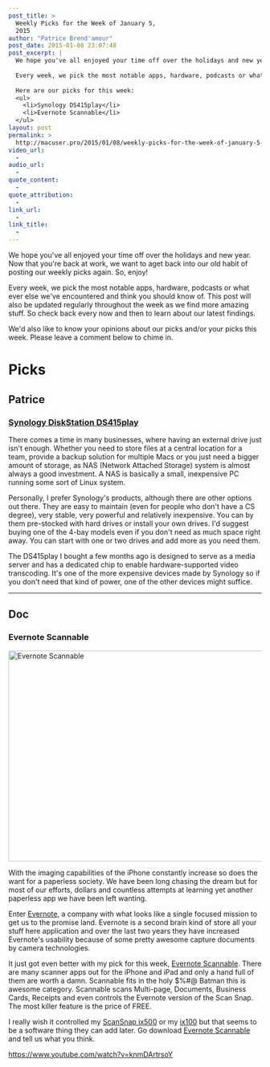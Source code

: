 ```yaml
---
post_title: >
  Weekly Picks for the Week of January 5,
  2015
author: "Patrice Brend'amour"
post_date: 2015-01-08 23:07:48
post_excerpt: |
  We hope you've all enjoyed your time off over the holidays and new year. Now that you're back at work, we want to aget back into our old habit of posting our weekly picks again. So, enjoy!
  
  Every week, we pick the most notable apps, hardware, podcasts or what ever else we've encountered and think you should know of. This post will also be updated regularly throughout the week as we find more amazing stuff. So check back every now and then to learn about our latest findings.
  
  Here are our picks for this week:
  <ul>
  	<li>Synology DS415play</li>
  	<li>Evernote Scannable</li>
  </ul>
layout: post
permalink: >
  http://macuser.pro/2015/01/08/weekly-picks-for-the-week-of-january-5-2015/
video_url:
  - 
audio_url:
  - 
quote_content:
  - 
quote_attribution:
  - 
link_url:
  - 
link_title:
  - 
---
```




We hope you've all enjoyed your time off over the holidays and new year. Now that you're back at work, we want to aget back into our old habit of posting our weekly picks again. So, enjoy!

Every week, we pick the most notable apps, hardware, podcasts or what ever else we've encountered and think you should know of. This post will also be updated regularly throughout the week as we find more amazing stuff. So check back every now and then to learn about our latest findings.

We'd also like to know your opinions about our picks and/or your picks this week. Please leave a comment below to chime in.

# Picks

## Patrice

### [Synology DiskStation DS415play](http://www.amazon.com/Synology-America-DiskStation-Attached-DS415play/dp/B00LO3KW7S/)

There comes a time in many businesses, where having an external drive just isn't enough. Whether you need to store files at a central location for a team, provide a backup solution for multiple Macs or you just need a bigger amount of storage, as NAS (Network Attached Storage) system is almost always a good investment. A NAS is basically a small, inexpensive PC running some sort of Linux system. 

Personally, I prefer Synology's products, although there are other options out there. They are easy to maintain (even for people who don't have a CS degree), very stable, very powerful and relatively inexpensive. You can by them pre-stocked with hard drives or install your own drives. I'd suggest buying one of the 4-bay models even if you don't need as much space right away. You can start with one or two drives and add more as you need them. 

The DS415play I bought a few months ago is designed to serve as a media server and has a dedicated chip to enable hardware-supported video transcoding. It's one of the more expensive devices made by Synology so if you don't need that kind of power, one of the other devices might suffice. 

***

## Doc

### Evernote Scannable

<a href="/wp-content/uploads/2015/01/1420932539560.jpeg"><img src="/wp-content/uploads/2015/01/1420932539560.jpeg" alt="Evernote Scannable" width="820" height="420" class="alignleft size-full wp-image-207" /></a>

With the imaging capabilities of the iPhone constantly increase so does the want for a paperless society. We have been long chasing the dream but for most of our efforts, dollars and countless attempts at learning yet another paperless app we have been left wanting.

Enter [Evernote][0], a company with what looks like a single focused mission to get us to the promise land. Evernote is a second brain kind of store all your stuff here application and over the last two years they have increased Evernote's usability because of some pretty awesome capture documents by camera technologies.

It just got even better with my pick for this week, [Evernote Scannable][1]. There are many scanner apps out for the iPhone and iPad and only a hand full of them are worth a damn. Scannable fits in the holy $%#@ Batman this is awesome category. Scannable scans Multi-page, Documents, Business Cards, Receipts and even controls the Evernote version of the Scan Snap. The most killer feature is the price of FREE. 

I really wish it controlled my [ScanSnap ix500][2] or my [ix100][3] but that seems to be a software thing they can add later. Go download [Evernote Scannable][4] and tell us what you think.

https://www.youtube.com/watch?v=knmDArtrsoY

[0]: https://evernote.com/
[1]: https://evernote.com/products/scannable/
[2]: http://dcrk.me/1wItaBu
[3]: http://dcrk.me/1xWewLi
[4]: https://itunes.apple.com/us/app/evernote-scannable/id883338188?at=1l3vavJ